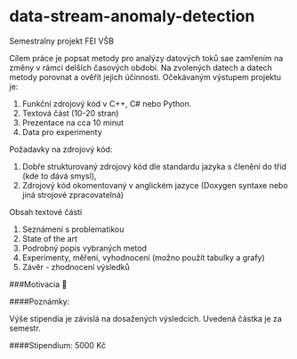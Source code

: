 # data-stream-anomaly-detection
Semestralny projekt FEI VŠB

Cílem práce je popsat metody pro analýzy datových toků sae zamřením na změny v rámci delších časových období. Na zvolených datech a datech metody porovnat a ověřit jejich účinnosti. Očekávaným výstupem projektu je:

1. Funkční zdrojový kód v C++, C# nebo Python.
2. Textová část (10-20 stran)
3. Prezentace na cca 10 minut
4. Data pro experimenty

Požadavky na zdrojový kód:
1. Dobře strukturovaný zdrojový kód dle standardu jazyka s členění do tříd (kde to dává smysl),
2. Zdrojový kód okomentovaný v anglickém jazyce (Doxygen syntaxe nebo jiná strojové zpracovatelná)

Obsah textové části
1. Seznámení s problematikou
2. State of the art
3. Podrobný popis vybraných metod
4. Experimenty, měření, vyhodnocení (možno použít tabulky a grafy)
5. Závěr - zhodnocení výsledků

###Motivacia 🥵

####Poznámky:

Výše stipendia je závislá na dosažených výsledcích. Uvedená částka je za semestr.

####Stipendium:
5000 Kč